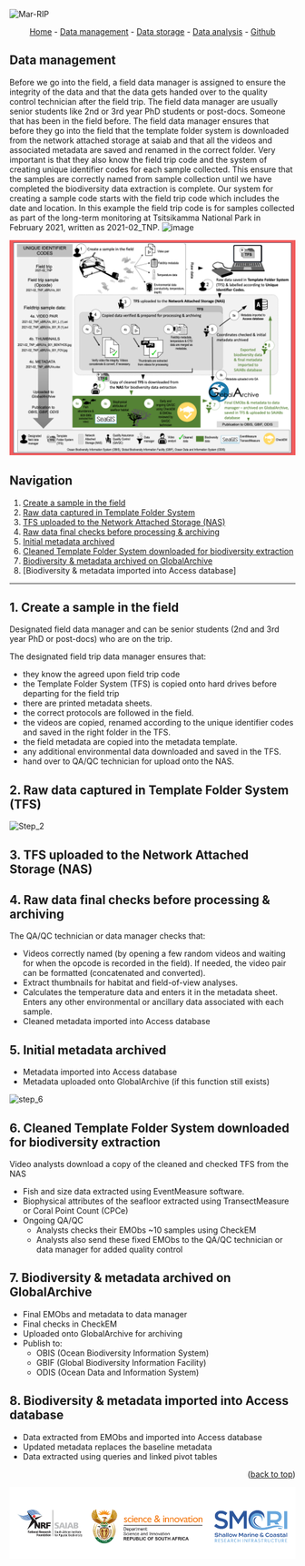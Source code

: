 <a name="readme-top"></a>

![Mar-RIP](/assets/img/marip.png)

<!-- <a href="https://aimeos.org/">
    <img src="/assets/img/nrf_saiab_cover.jpeg" alt="Logo" title="SAIAB" align="left" height="75" />
</a>

 <h1 align="left">Marine Remote Imagery Platform (MARIP) </h1>

The Marine Remote Imagery Platform (MARIP) provides scientists the opportunity to conduct ecological research on benthic biota across the continental shelf of South Africa, from the shallow subtidal to depths of 250 m.

![Mar-RIP no text](/assets/img/Mar-RIP_no_text.png)

-->

<div align="center">
<a href="https://nrf-saiab-marip.github.io/">Home</a> - 
<a href="https://nrf-saiab-marip.github.io/Data-management/">Data management</a> - 
<a href="https://nrf-saiab-marip.github.io/Data-management/">Data storage</a> - 
<a href="https://nrf-saiab-marip.github.io/Data-management/">Data analysis</a> - 
<a href="https://github.com/NRF-SAIAB-MARIP/NRF-SAIAB-MARIP.github.io/blob/8e2926f930f74cb2c400718b65b3329b13eaf4e5/README.md/">Github</a>
</div>

## Data management

Before we go into the field, a field data manager is assigned to ensure the integrity of the data and that the data gets handed over to the quality control technician after the field trip. The field data manager are usually senior students like 2nd or 3rd year PhD students or post-docs. Someone that has been in the field before. The field data manager ensures that before they go into the field that the template folder system is downloaded from the network attached storage at saiab and that all the videos and associated metadata are saved and renamed in the correct folder. Very important is that they also know the field trip code and the system of creating unique identifier codes for each sample collected. This ensure that the samples are correctly named from sample collection until we have completed the biodiversity data extraction is complete. Our system for creating a sample code starts with the field trip code which includes the date and location. In this example the field trip code is for samples collected as part of the long-term monitoring at Tsitsikamma National Park in February 2021, written as 2021-02_TNP.
![image](https://github.com/NRF-SAIAB-MARIP/Data-management/assets/155557651/321c811d-24ce-4dca-b6ed-5413d5d089d8)

![bruvs](/assets/img/bruvs_infographic.png)

## Navigation
1. [Create a sample in the field](https://nrf-saiab-marip.github.io/Data-management/#1-create-a-sample-in-the-field)
2. [Raw data captured in Template Folder System](https://nrf-saiab-marip.github.io/Data-management/#2-raw-data-captured-in-template-folder-system-tfs)
3. [TFS uploaded to the Network Attached Storage (NAS)](https://nrf-saiab-marip.github.io/Data-management/#3-tfs-uploaded-to-the-network-attached-storage-nas)
4. [Raw data final checks before processing & archiving](https://nrf-saiab-marip.github.io/Data-management/#4-raw-data-final-checks-before-processing--archiving)
5. [Initial metadata archived](https://nrf-saiab-marip.github.io/Data-management/#5-initial-metadata-archived)
6. [Cleaned Template Folder System downloaded for biodiversity extraction](https://nrf-saiab-marip.github.io/Data-management/#6-cleaned-template-folder-system-downloaded-for-biodiversity-extraction)
7. [Biodiversity & metadata archived on GlobalArchive](https://nrf-saiab-marip.github.io/Data-management/#7-biodiversity--metadata-archived-on-globalarchive)
8. [Biodiversity & metadata imported into Access database]

***

## 1. Create a sample in the field

Designated field data manager and can be senior students (2nd and 3rd year PhD or post-docs) who are on the trip.

The designated field trip data manager ensures that:
- they know the agreed upon field trip code
- the Template Folder System (TFS) is copied onto hard drives before departing for the field trip
- there are printed metadata sheets.
- the correct protocols are followed in the field.
- the videos are copied, renamed according to the unique identifier codes and saved in the right folder in the TFS.
- the field metadata are copied into the metadata template.
- any additional environmental data downloaded and saved in the TFS.
- hand over to QA/QC technician for upload onto the NAS.

## 2. Raw data captured in Template Folder System (TFS)

![Step_2](https://github.com/NRF-SAIAB-MARIP/Data-management/assets/155557651/709a4e58-3da9-4619-837a-72840c8e5f03)

## 3. TFS uploaded to the Network Attached Storage (NAS)

## 4. Raw data final checks before processing & archiving

The QA/QC technician or data manager checks that:
- Videos correctly named (by opening a few random videos and waiting for when the opcode is recorded in the field). If needed, the video pair can be formatted (concatenated and converted). 
- Extract thumbnails for habitat and field-of-view analyses.
- Calculates the temperature data and enters it in the metadata sheet. Enters any other environmental or ancillary data associated with each sample. 
- Cleaned metadata imported into Access database

## 5. Initial metadata archived

- Metadata imported into Access database
- Metadata uploaded onto GlobalArchive (if this function still exists)

![step_6](https://github.com/NRF-SAIAB-MARIP/Data-management/assets/155557651/5fdf4ad3-c33b-496d-b322-e0b63a9b76b0)


## 6. Cleaned Template Folder System downloaded for biodiversity extraction

Video analysts download a copy of the cleaned and checked TFS from the NAS
- Fish and size data extracted using EventMeasure software.
- Biophysical attributes of the seafloor extracted using TransectMeasure or Coral Point Count (CPCe)
- Ongoing QA/QC
  - Analysts checks their EMObs ~10 samples using CheckEM
  - Analysts also send these fixed EMObs to the QA/QC technician or data manager for added quality control


## 7. Biodiversity & metadata archived on GlobalArchive

- Final EMObs and metadata to data manager
- Final checks in CheckEM
- Uploaded onto GlobalArchive for archiving
- Publish to:
  - OBIS (Ocean Biodiversity Information System)
  - GBIF (Global Biodiversity Information Facility)
  - ODIS (Ocean Data and Information System)

 ## 8. Biodiversity & metadata imported into Access database
 
- Data extracted from EMObs and imported into Access database
- Updated metadata replaces the baseline metadata
- Data extracted using queries and linked pivot tables

<p align="right">(<a href="#readme-top">back to top</a>)</p>

<img src="/assets/img/Footer.png" alt="Footer" title="footer" align="center"/>

